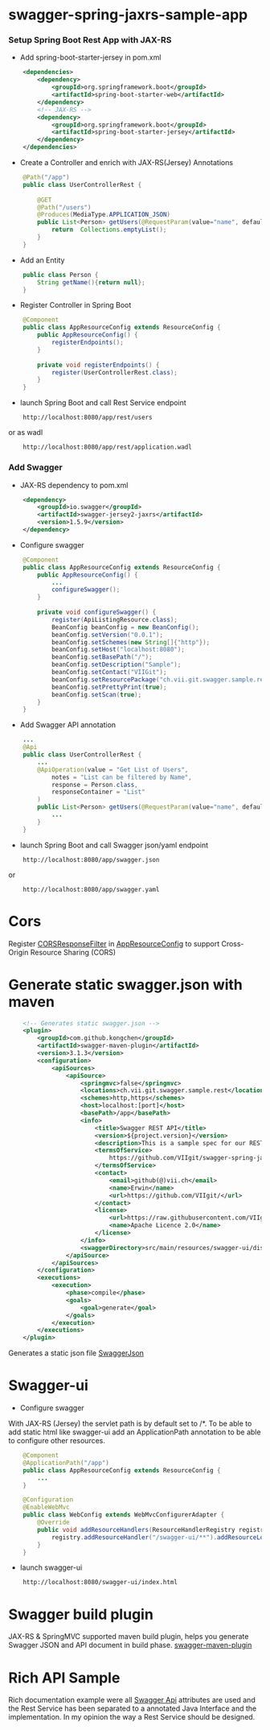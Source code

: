 # swagger-spring-jaxrs-sample-app


### Setup Spring Boot Rest App with JAX-RS

* Add spring-boot-starter-jersey in pom.xml

```xml
	<dependencies>
		<dependency>
			<groupId>org.springframework.boot</groupId>
			<artifactId>spring-boot-starter-web</artifactId>
		</dependency>
		<!-- JAX-RS --> 
		<dependency>
			<groupId>org.springframework.boot</groupId>
			<artifactId>spring-boot-starter-jersey</artifactId>
		</dependency>
	</dependencies>
```

* Create a Controller and enrich with JAX-RS(Jersey) Annotations

```java
	@Path("/app")
	public class UserControllerRest {
	
		@GET
		@Path("/users")
		@Produces(MediaType.APPLICATION_JSON)
	    public List<Person> getUsers(@RequestParam(value="name", defaultValue="World") String name) {
        	return  Collections.emptyList(); 
    	}
	}
```

* Add an Entity

```java
	public class Person {
		String getName(){return null};
	}
```

* Register Controller in Spring Boot

```java
	@Component
	public class AppResourceConfig extends ResourceConfig {
    	public AppResourceConfig() {
        	registerEndpoints();
	    }
	
    	private void registerEndpoints() {
    		register(UserControllerRest.class);
	    }
    }
```

* launch Spring Boot and call Rest Service endpoint

```
	http://localhost:8080/app/rest/users
```
or as wadl

```
	http://localhost:8080/app/rest/application.wadl
```


### Add Swagger 

* JAX-RS dependency to pom.xml  

```xml
	<dependency>
		<groupId>io.swagger</groupId>
		<artifactId>swagger-jersey2-jaxrs</artifactId>
		<version>1.5.9</version>
	</dependency>
```

* Configure swagger

```java
	@Component
	public class AppResourceConfig extends ResourceConfig {
    	public AppResourceConfig() {
        	...
        	configureSwagger();
    	}
	
    	private void configureSwagger() {
        	register(ApiListingResource.class);
        	BeanConfig beanConfig = new BeanConfig();
        	beanConfig.setVersion("0.0.1");
        	beanConfig.setSchemes(new String[]{"http"});
        	beanConfig.setHost("localhost:8080");
        	beanConfig.setBasePath("/");
        	beanConfig.setDescription("Sample");
        	beanConfig.setContact("VIIGit");
        	beanConfig.setResourcePackage("ch.vii.git.swagger.sample.rest");
        	beanConfig.setPrettyPrint(true);
        	beanConfig.setScan(true);
    	}
	}
```

* Add Swagger API annotation

```java
	...
	@Api
	public class UserControllerRest {
		...
		@ApiOperation(value = "Get List of Users",
			notes = "List can be filtered by Name",
			response = Person.class,
    		responseContainer = "List"
    	)
    	public List<Person> getUsers(@RequestParam(value="name", defaultValue="World") String name) {
    		...
    	}
	}
```
	
* launch Spring Boot and call Swagger json/yaml endpoint

```
	http://localhost:8080/app/swagger.json
```
or 
```
	http://localhost:8080/app/swagger.yaml
```

# Cors

Register [CORSResponseFilter][] in [AppResourceConfig][] to support Cross-Origin Resource Sharing (CORS) 

# Generate static swagger.json with maven

```xml
	<!-- Generates static swagger.json -->
	<plugin>
		<groupId>com.github.kongchen</groupId>
		<artifactId>swagger-maven-plugin</artifactId>
		<version>3.1.3</version>
		<configuration>
			<apiSources>
				<apiSource>
					<springmvc>false</springmvc>
					<locations>ch.vii.git.swagger.sample.rest</locations>
					<schemes>http,https</schemes>
					<host>localhost:[port]</host>
					<basePath>/app</basePath>
					<info>
						<title>Swagger REST API</title>
						<version>${project.version}</version>
						<description>This is a sample spec for our REST API. Generated at ${maven.build.timestamp}</description>
						<termsOfService>
							https://github.com/VIIgit/swagger-spring-jaxrs-sample-app
						</termsOfService>
						<contact>
							<email>github(@)vii.ch</email>
							<name>Erwin</name>
							<url>https://github.com/VIIgit/</url>
						</contact>
						<license>
							<url>https://raw.githubusercontent.com/VIIgit/swagger-spring-jaxrs-sample-app/master/LICENSE</url>
							<name>Apache Licence 2.0</name>
						</license>
					</info>
					<swaggerDirectory>src/main/resources/swagger-ui/dist</swaggerDirectory>
				</apiSource>
			</apiSources>
		</configuration>
		<executions>
			<execution>
				<phase>compile</phase>
				<goals>
					<goal>generate</goal>
				</goals>
			</execution>
		</executions>
	</plugin>
```
Generates a static json file [SwaggerJson][] 

# Swagger-ui

* Configure swagger

With JAX-RS (Jersey) the servlet path is by default set to /*. To be able to add static html like swagger-ui add an ApplicationPath annotation to be able to configure other resources.

```java
	@Component
	@ApplicationPath("/app")
	public class AppResourceConfig extends ResourceConfig {
		...
	}
```


```java
	@Configuration
	@EnableWebMvc
	public class WebConfig extends WebMvcConfigurerAdapter {
		@Override
		public void addResourceHandlers(ResourceHandlerRegistry registry) {
			registry.addResourceHandler("/swagger-ui/**").addResourceLocations("classpath:/swagger-ui/dist/");
		}
	}
```
* launch swagger-ui

```
	http://localhost:8080/swagger-ui/index.html
```
# Swagger build plugin

JAX-RS & SpringMVC supported maven build plugin, helps you generate Swagger JSON and API document in build phase. [swagger-maven-plugin]

# Rich API Sample

Rich documentation example were all [Swagger Api][]  attributes are used and the Rest Service has been separated to a annotated Java Interface and the implementation. In my opinion the way a Rest Service should be designed.    

[swagger-maven-plugin]: https://github.com/kongchen/swagger-maven-plugin
[Swagger Api]: https://github.com/swagger-api/swagger-core/wiki/Annotations-1.5.X
[CORSResponseFilter]: https://github.com/VIIgit/swagger-spring-jaxrs-sample-app/blob/master/src/main/java/ch/vii/git/swagger/sample/app/CORSResponseFilter.java
[AppResourceConfig]: https://github.com/VIIgit/swagger-spring-jaxrs-sample-app/blob/master/src/main/java/ch/vii/git/swagger/sample/app/AppResourceConfig.java
[SwaggerJson]: https://raw.githubusercontent.com/VIIgit/swagger-spring-jaxrs-sample-app/master/src/main/resources/swagger-ui/dist/swagger.json
